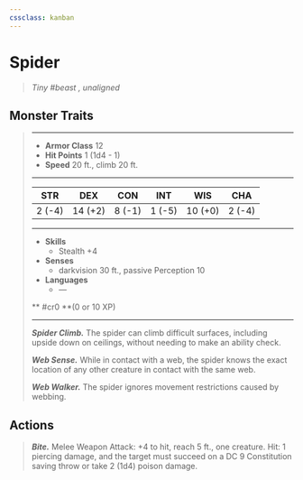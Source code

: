 ```yaml
---
cssclass: kanban
---
```


# Spider
>*Tiny #beast , unaligned*
## Monster Traits
>___
>- **Armor Class** 12
>- **Hit Points** 1 (1d4 - 1)
>- **Speed** 20 ft., climb 20 ft.
>___
>|STR|DEX|CON|INT|WIS|CHA|
>|:---:|:---:|:---:|:---:|:---:|:---:|
>|2 (-4)|14 (+2)|8 (-1)|1 (-5)|10 (+0)|2 (-4)|
>___
>- **Skills**
>	 - Stealth +4
>- **Senses**
>	 - darkvision 30 ft., passive Perception 10
>- **Languages**
>	 - —
>
> ** #cr0 **(0 or 10 XP)
>___
>***Spider Climb.*** The spider can climb difficult surfaces, including upside down on ceilings, without needing to make an ability check.  
>
>***Web Sense.*** While in contact with a web, the spider knows the exact location of any other creature in contact with the same web.  
>
>***Web Walker.*** The spider ignores movement restrictions caused by webbing.  
>
## Actions
>***Bite.*** Melee Weapon Attack: +4 to hit, reach 5 ft., one creature. Hit: 1 piercing damage, and the target must succeed on a DC 9 Constitution saving throw or take 2 (1d4) poison damage.